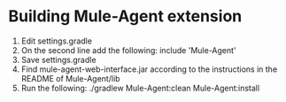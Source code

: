 # Building Mule-Agent extension

1. Edit settings.gradle
2. On the second line add the following:
include 'Mule-Agent'
4. Save settings.gradle
5. Find mule-agent-web-interface.jar according to the instructions in the README of Mule-Agent/lib
6. Run the following:
./gradlew Mule-Agent:clean Mule-Agent:install
